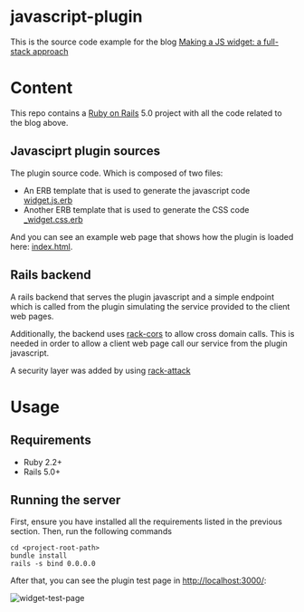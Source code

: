 # javascript-plugin
This is the source code example for the blog [Making a JS widget: a full-stack approach](https://blog.xmartlabs.com/2016/08/21/making-a-js-widget-a-full-stack-approach/)

# Content

This repo contains a [Ruby on Rails](http://rubyonrails.org/) 5.0 project with all the code related to the blog above. 

## Javasciprt plugin sources
The plugin source code. Which is composed of two files:

* An ERB template that is used to generate the javascript code [widget.js.erb](https://github.com/xmartlabs/javascript-plugin/blob/master/app/views/widget/widget.js.erb)
* Another ERB template that is used to generate the CSS code [_widget.css.erb](https://github.com/xmartlabs/javascript-plugin/blob/master/app/views/widget/_widget.css.erb)

And you can see an example web page that shows how the plugin is loaded here: [index.html](https://github.com/xmartlabs/javascript-plugin/blob/master/public/index.html).

## Rails backend

A rails backend that serves the plugin javascript and a simple endpoint which is called from the plugin simulating the service provided to the client web pages.

Additionally, the backend uses [rack-cors](https://github.com/cyu/rack-cors) to allow cross domain calls. This is needed in order to allow a client web page call our service from the plugin javascript.

A security layer was added by using [rack-attack](https://github.com/kickstarter/rack-attack)

# Usage

## Requirements

* Ruby 2.2+
* Rails 5.0+


## Running the server

First, ensure you have installed all the requirements listed in the previous section.
Then, run the following commands

```shell
cd <project-root-path>
bundle install
rails -s bind 0.0.0.0
```

After that, you can see the plugin test page in [http://localhost:3000/](http://localhost:3000/):

![widget-test-page](https://cloud.githubusercontent.com/assets/4791678/17797271/fb41a834-659d-11e6-9fca-7d2f470200db.gif)
